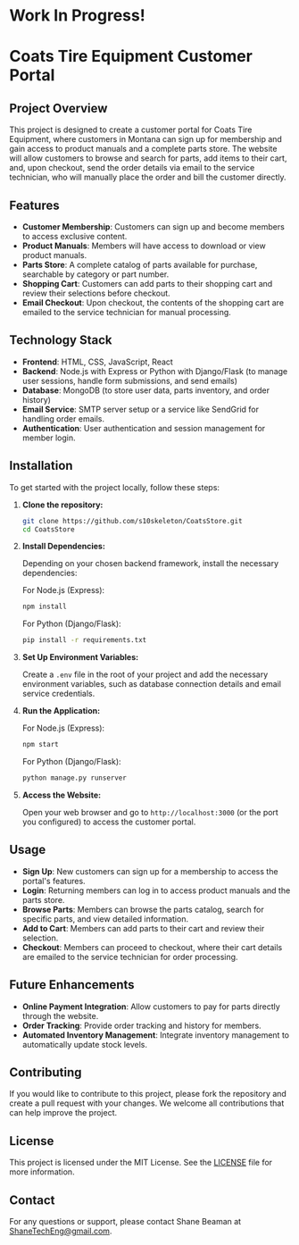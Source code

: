 # Work In Progress!

# Coats Tire Equipment Customer Portal

## Project Overview

This project is designed to create a customer portal for Coats Tire Equipment, where customers in Montana can sign up for membership and gain access to product manuals and a complete parts store. The website will allow customers to browse and search for parts, add items to their cart, and, upon checkout, send the order details via email to the service technician, who will manually place the order and bill the customer directly.

## Features

- **Customer Membership**: Customers can sign up and become members to access exclusive content.
- **Product Manuals**: Members will have access to download or view product manuals.
- **Parts Store**: A complete catalog of parts available for purchase, searchable by category or part number.
- **Shopping Cart**: Customers can add parts to their shopping cart and review their selections before checkout.
- **Email Checkout**: Upon checkout, the contents of the shopping cart are emailed to the service technician for manual processing.

## Technology Stack

- **Frontend**: HTML, CSS, JavaScript, React
- **Backend**: Node.js with Express or Python with Django/Flask (to manage user sessions, handle form submissions, and send emails)
- **Database**: MongoDB (to store user data, parts inventory, and order history)
- **Email Service**: SMTP server setup or a service like SendGrid for handling order emails.
- **Authentication**: User authentication and session management for member login.

## Installation

To get started with the project locally, follow these steps:

1. **Clone the repository:**

   ```bash
   git clone https://github.com/s10skeleton/CoatsStore.git
   cd CoatsStore
   ```

2. **Install Dependencies:**

   Depending on your chosen backend framework, install the necessary dependencies:

   For Node.js (Express):
   ```bash
   npm install
   ```

   For Python (Django/Flask):
   ```bash
   pip install -r requirements.txt
   ```

3. **Set Up Environment Variables:**

   Create a `.env` file in the root of your project and add the necessary environment variables, such as database connection details and email service credentials.

4. **Run the Application:**

   For Node.js (Express):
   ```bash
   npm start
   ```

   For Python (Django/Flask):
   ```bash
   python manage.py runserver
   ```

5. **Access the Website:**

   Open your web browser and go to `http://localhost:3000` (or the port you configured) to access the customer portal.

## Usage

- **Sign Up**: New customers can sign up for a membership to access the portal's features.
- **Login**: Returning members can log in to access product manuals and the parts store.
- **Browse Parts**: Members can browse the parts catalog, search for specific parts, and view detailed information.
- **Add to Cart**: Members can add parts to their cart and review their selection.
- **Checkout**: Members can proceed to checkout, where their cart details are emailed to the service technician for order processing.

## Future Enhancements

- **Online Payment Integration**: Allow customers to pay for parts directly through the website.
- **Order Tracking**: Provide order tracking and history for members.
- **Automated Inventory Management**: Integrate inventory management to automatically update stock levels.

## Contributing

If you would like to contribute to this project, please fork the repository and create a pull request with your changes. We welcome all contributions that can help improve the project.

## License

This project is licensed under the MIT License. See the [LICENSE](LICENSE) file for more information.

## Contact

For any questions or support, please contact Shane Beaman at ShaneTechEng@gmail.com.
